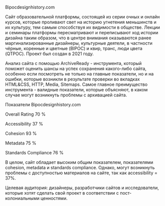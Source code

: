 Bipocdesignhistory.com   

Сайт образовательной платформы, состоящей из серии очных и онлайн курсов, которые проливают свет на историю угнетения меньшинств и их культуру, тем самым способствуя их видимости в обществе. Лекции и семинары платформы пересматривают и переписывают ход истории дизайна таким образом, что в центре внимания оказываются ранее маргинализированные дизайнеры, культурные деятели, в частности чёрные, коренные и цветные (BIPOC) и квир, транс, люди цвета (QTPOC). Проект был создан в 2021 году.

Анализ сайта с помощью ArchiveReady - инструмента, который поможет оценить шансы на успех сохранения какого-либо сайта, особенно если посмотреть не только на главные показатели, но и на ошибки, которые возникли в результате проверки во вкладках HTML&CSS, HTTP, Media, Sitemaps. Самое главное преимущество инструмента - валидные показатели, которые объясняют, в каком случае могут возникнуть проблемы с архивацией сайта.

Показатели Bipocdesignhistory.com   

Overall Rating	70 %

Accessibility	37 %

Cohesion	93 %

Metadata	75 %

Standards Compliance	76 %


В целом, сайт обладает высоким общим показателем, показателями cohesion, metadata и standards compliance. Однако, могут возникнуть проблемы с доступностью материалов на сайте, так как accessibility = 37%.

Целевая аудитория: дизайнеры, разработчики сайтов и исследователи, которые хотят сделать свой проект в соответствии с пост-колониальными ценностями.

